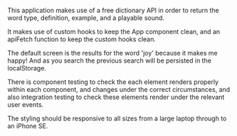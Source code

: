 This application makes use of a free dictionary API in order to return the word type, definition, example, and a playable sound.

It makes use of custom hooks to keep the App component clean, and an apiFetch function to keep the custom hooks clean.

The default screen is the results for the word 'joy' because it makes me happy! And as you search the previous search will be persisted in the localStorage.

There is component testing to check the each element renders properly within each component, and changes under the correct circumstances, and also integration testing to check these elements render under the relevant user events.

The styling should be responsive to all sizes from a large laptop through to an iPhone SE.